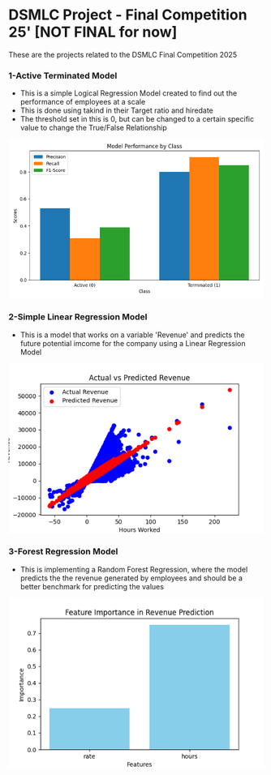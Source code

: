 # DSMLC Project - Final Competition 25' [NOT FINAL for now]
These are the projects related to the DSMLC Final Competition 2025

### 1-Active Terminated Model
- This is a simple Logical Regression Model created to find out the performance of employees at a scale
- This is done using takind in their Target ratio and hiredate
- The threshold set in this is 0, but can be changed to a certain specific value to change the True/False Relationship

![Example](Active_Term.png)

### 2-Simple Linear Regression Model
- This is a model that works on a variable 'Revenue' and predicts the future potential imcome for the company using a Linear Regression Model

![](Simple_ML.png)

### 3-Forest Regression Model
- This is implementing a Random Forest Regression, where the model predicts the the revenue generated by employees and should be a better benchmark for predicting the values

![Checking the Model](Forest_Regression.png)